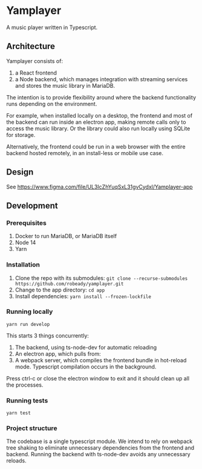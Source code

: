 # Yamplayer

A music player written in Typescript.


## Architecture

Yamplayer consists of:

1. a React frontend
2. a Node backend, which manages integration with streaming services and stores the music library in MariaDB.

The intention is to provide flexibility around where the backend functionality runs depending on the environment.

For example, when installed locally on a desktop, the frontend and most of the backend can run inside an electron app, making remote calls only to access the music library. Or the library could also run locally using SQLite for storage.

Alternatively, the frontend could be run in a web browser with the entire backend hosted remotely, in an install-less or mobile use case.


## Design

See https://www.figma.com/file/UL3IcZhYuqSxL31gvCydxl/Yamplayer-app


## Development

### Prerequisites

1. Docker to run MariaDB, or MariaDB itself
2. Node 14
3. Yarn

### Installation

1. Clone the repo with its submodules: `git clone --recurse-submodules https://github.com/robeady/yamplayer.git`  
2. Change to the app directory: `cd app`
3. Install dependencies: `yarn install --frozen-lockfile`

### Running locally

`yarn run develop`

This starts 3 things concurrently:

1. The backend, using ts-node-dev for automatic reloading
2. An electron app, which pulls from:
3. A webpack server, which compiles the frontend bundle in hot-reload mode. Typescript compilation occurs in the background.

Press ctrl-c or close the electron window to exit and it should clean up all the processes.

### Running tests

`yarn test`

### Project structure

The codebase is a single typescript module. We intend to rely on webpack tree shaking to eliminate unnecessary dependencies from the frontend and backend. Running the backend with ts-node-dev avoids any unnecessary reloads.